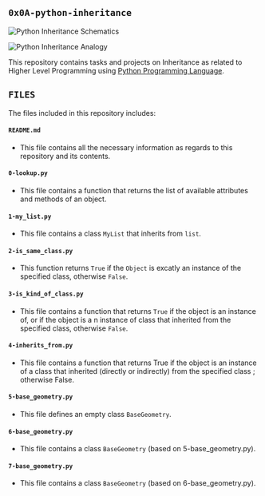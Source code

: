 ## `0x0A-python-inheritance`

![Python Inheritance Schematics](https://miro.medium.com/max/1024/1*xDlvgqeFbq_OHmR0WQH9bw.jpeg)

![Python Inheritance Analogy](https://www.scaler.com/topics/media/single-inheritance-in-python-1024x615.webp)

This repository contains tasks and projects on Inheritance as related to Higher Level Programming using [Python Programming Language](https://en.wikipedia.org/wiki/Python_(programming_language)).

## `FILES`

The files included in this repository includes:

#### `README.md`
  - This file contains all the necessary information as regards to this repository and its contents.

#### `0-lookup.py`
  - This file contains a function that returns the list of available attributes and methods of an object.

#### `1-my_list.py`
  - This file contains a class `MyList` that inherits from `list`.

#### `2-is_same_class.py`
  - This function returns `True` if the `Object` is excatly an instance of the specified class, otherwise `False`.

#### `3-is_kind_of_class.py`
  - This file contains a function that returns `True` if the object is an instance of, or if the object is a n instance of class that inherited from the specified class, otherwise `False`.

#### `4-inherits_from.py`
  - This file contains a function that returns True if the object is an instance of a class that inherited (directly or indirectly) from the specified class ; otherwise False.

#### `5-base_geometry.py`
  - This file defines an empty class `BaseGeometry`.

#### `6-base_geometry.py`
  - This file contains  a class `BaseGeometry` (based on 5-base_geometry.py).

#### `7-base_geometry.py`
  - This file contains a class `BaseGeometry` (based on 6-base_geometry.py).
